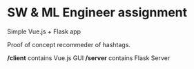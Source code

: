 # SW & ML Engineer assignment

Simple Vue.js + Flask app

Proof of concept recommeder of hashtags.

**/client** contains Vue.js GUI
**/server** contains Flask Server